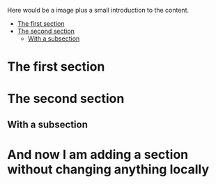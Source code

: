 Here would be a image plus a small introduction to the content.

<!-- START doctoc generated TOC please keep comment here to allow auto update -->
<!-- DON'T EDIT THIS SECTION, INSTEAD RE-RUN doctoc TO UPDATE -->


- [The first section](#the-first-section)
- [The second section](#the-second-section)
  - [With a subsection](#with-a-subsection)

<!-- END doctoc generated TOC please keep comment here to allow auto update -->

# The first section

# The second section
## With a subsection

# And now I am adding a section without changing anything locally
